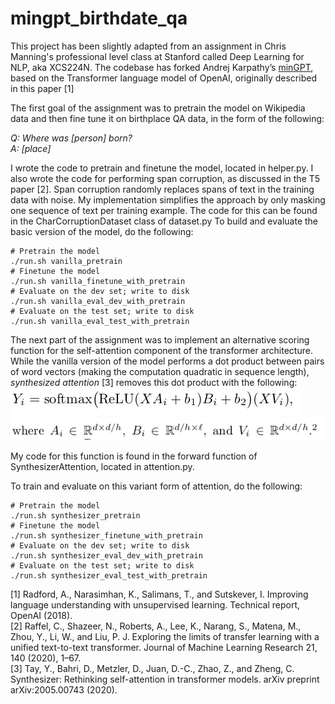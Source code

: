 # mingpt_birthdate_qa

This project has been slightly adapted from an assignment in Chris Manning's professional level class at Stanford called Deep Learning for NLP, aka  XCS224N. The codebase has forked Andrej Karpathy’s [minGPT](https://github.com/karpathy/minGPT), based on the Transformer language model of OpenAI,
originally described in this paper [1] 

The first goal of the assignment was to pretrain the model on Wikipedia data and then fine tune it on birthplace QA data, in the form of the following: 

*Q: Where was [person] born?*\
*A: [place]*

I wrote the code to pretrain and finetune the model, located in helper.py. I also wrote the code for performing span corruption, as discussed in the T5 paper [2]. Span corruption randomly replaces spans of text in the training data with noise. My implementation simplifies the approach by only masking one sequence of text per training example. The code for this can be found in the CharCorruptionDataset class of dataset.py
To build and evaluate the basic version of the model, do the following:
```
# Pretrain the model
./run.sh vanilla_pretrain
# Finetune the model
./run.sh vanilla_finetune_with_pretrain
# Evaluate on the dev set; write to disk
./run.sh vanilla_eval_dev_with_pretrain
# Evaluate on the test set; write to disk
./run.sh vanilla_eval_test_with_pretrain
```

The next part of the assignment was to implement an alternative scoring function for the self-attention component of the transformer architecture. While the vanilla version of the model performs a dot product between pairs of word vectors (making the computation quadratic in sequence length), *synthesized attention* [3] removes this dot product with the following:
![synthesizer attention](images/synthesizer_attention.png)
![synthesizer_attention_2](images/synthesizer_attention_2.png)

My code for this function is found in the forward function of SynthesizerAttention, located in attention.py.

To train and evaluate on this variant form of attention, do the following: 
```
# Pretrain the model
./run.sh synthesizer_pretrain
# Finetune the model
./run.sh synthesizer_finetune_with_pretrain
# Evaluate on the dev set; write to disk
./run.sh synthesizer_eval_dev_with_pretrain
# Evaluate on the test set; write to disk
./run.sh synthesizer_eval_test_with_pretrain
```

[1] Radford, A., Narasimhan, K., Salimans, T., and Sutskever, I. Improving language understanding with
unsupervised learning. Technical report, OpenAI (2018).\
[2] Raffel, C., Shazeer, N., Roberts, A., Lee, K., Narang, S., Matena, M., Zhou, Y., Li, W., and
Liu, P. J. Exploring the limits of transfer learning with a unified text-to-text transformer. Journal of Machine
Learning Research 21, 140 (2020), 1–67.\
[3] Tay, Y., Bahri, D., Metzler, D., Juan, D.-C., Zhao, Z., and Zheng, C. Synthesizer: Rethinking
self-attention in transformer models. arXiv preprint arXiv:2005.00743 (2020).